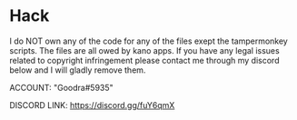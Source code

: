 # Hack
I do NOT own any of the code for any of the files exept the tampermonkey scripts. The files are all owed by kano apps. If you have any legal issues related to copyright infringement please contact me through my discord below and I will gladly remove them.

ACCOUNT: "Goodra#5935"

DISCORD LINK: https://discord.gg/fuY6qmX
